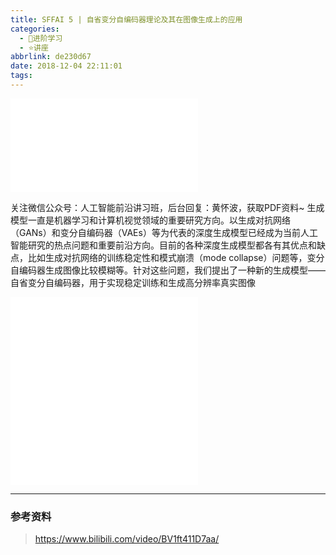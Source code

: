 ```yaml
---
title: SFFAI 5 | 自省变分自编码器理论及其在图像生成上的应用
categories:
  - 🌙进阶学习
  - ⭐讲座
abbrlink: de230d67
date: 2018-12-04 22:11:01
tags:
---
```


<iframe src="//player.bilibili.com/player.html?aid=37380954&bvid=BV1ft411D7aa&cid=65702268&p=3" scrolling="no" border="0" frameborder="no" framespacing="0" allowfullscreen="true"> </iframe>

关注微信公众号：人工智能前沿讲习班，后台回复：黄怀波，获取PDF资料~
生成模型一直是机器学习和计算机视觉领域的重要研究方向。以生成对抗网络（GANs）和变分自编码器（VAEs）等为代表的深度生成模型已经成为当前人工智能研究的热点问题和重要前沿方向。目前的各种深度生成模型都各有其优点和缺点，比如生成对抗网络的训练稳定性和模式崩溃（mode collapse）问题等，变分自编码器生成图像比较模糊等。针对这些问题，我们提出了一种新的生成模型——自省变分自编码器，用于实现稳定训练和生成高分辨率真实图像

<!--more-->

<iframe src="//player.bilibili.com/player.html?aid=37380954&bvid=BV1ft411D7aa&cid=65468626&p=1" scrolling="no" border="0" frameborder="no" framespacing="0" allowfullscreen="true"> </iframe>

<iframe src="//player.bilibili.com/player.html?aid=37380954&bvid=BV1ft411D7aa&cid=65573461&p=2" scrolling="no" border="0" frameborder="no" framespacing="0" allowfullscreen="true"> </iframe>

***

### 参考资料

> <https://www.bilibili.com/video/BV1ft411D7aa/>
